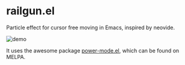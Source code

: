 # railgun.el

Particle effect for cursor free moving in Emacs, inspired by neovide.

![demo](https://exiled-images.pages.dev/file/6b20968a4743ca9c03db5.gif)

It uses the awesome package [power-mode.el](https://github.com/elizagamedev/power-mode.el), which can be found on MELPA.
